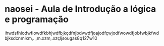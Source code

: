 # naosei - Aula de Introdução a lógica e programação
ihwdsfhiodwfiowdfkbhjwdfbjkçdfnjbdvwdfjoajodfçwjodfwowdfjobfwbjkfwdbjksdcnmlxm,. ,m.xzm,.xzçljsougas8q127w10
